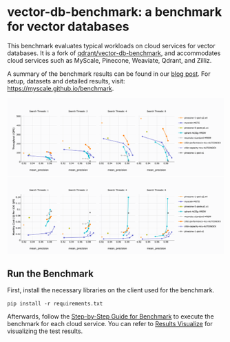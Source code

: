 # vector-db-benchmark: a benchmark for vector databases

This benchmark evaluates typical workloads on cloud services for vector databases. It is a fork of [qdrant/vector-db-benchmark](https://github.com/qdrant/vector-db-benchmark/), and accommodates cloud services such as MyScale, Pinecone, Weaviate, Qdrant, and Zilliz.

A summary of the benchmark results can be found in our [blog post](https://blog.myscale.com/2023/05/17/myscale-outperform-special-vectordb/). For setup, datasets and detailed results, visit: <https://myscale.github.io/benchmark>.

![Throughput](images/preview-throughput.png)
![Cost](images/preview-cost.png)

## Run the Benchmark

First, install the necessary libraries on the client used for the benchmark.

```shell
pip install -r requirements.txt
```

Afterwards, follow the [Step-by-Step Guide for Benchmark](docs/step-by-step-guide-for-benchmark.md) to execute the benchmark for each cloud service. You can refer to [Results Visualize](docs/results-visualize.md) for visualizing the test results.
